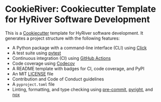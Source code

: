 # CookieRiver: Cookiecutter Template for HyRiver Software Development

This is a [Cookiecutter](https://cookiecutter.readthedocs.io) template for HyRiver software development. It generates a project structure with the following features:

- A Python package with a command-line interface (CLI) using [Click](https://click.palletsprojects.com)
- A test suite using [pytest](https://docs.pytest.org)
- Continuous integration (CI) using [GitHub Actions](https://docs.github.com/en/actions)
- Code coverage using [Codecov](https://about.codecov.io)
- A README template with badges for CI, code coverage, and PyPI
- An MIT [LICENSE](https://choosealicense.com) file
- Contribution and Code of Conduct guidelines
- A `pyproject.toml` file
- Linting, formatting, and type checking using [pre-commit](https://pre-commit.com),
  [pyright](https://microsoft.github.io/pyright/), and [nox](https://nox.thea.codes)